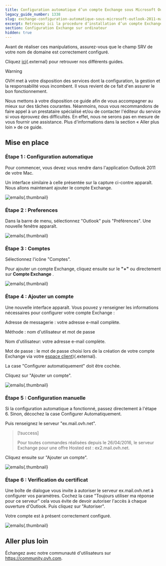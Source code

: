 ```yaml
---
title: Configuration automatique d’un compte Exchange sous Microsoft Outlook 2011 (Mac)
legacy_guide_number: 1338
slug: exchange-configuration-automatique-sous-microsoft-outlook-2011-mac
excerpt: Retrouvez ici la procedure d’installation d’un compte Exchange sous outlook 2011 (Mac)
section: Configuration Exchange sur ordinateur
hidden: true
---
```


Avant de réaliser ces manipulations, assurez-vous que le champ SRV de votre nom de domaine est correctement configuré.

Cliquez [ici](https://www.ovhcloud.com/fr/emails/hosted-exchange/){.external} pour retrouver nos différents guides.


> [!warning]
>
> OVH met à votre disposition des services dont la configuration, la gestion et la responsabilité vous incombent. Il vous revient de ce fait d'en assurer le bon fonctionnement.
> 
> Nous mettons à votre disposition ce guide afin de vous accompagner au mieux sur des tâches courantes. Néanmoins, nous vous recommandons de faire appel à un prestataire spécialisé et/ou de contacter l'éditeur du service si vous éprouvez des difficultés. En effet, nous ne serons pas en mesure de vous fournir une assistance. Plus d'informations dans la section « Aller plus loin » de ce guide.
> 

## Mise en place

### Étape 1 &#58; Configuration automatique
Pour commencer, vous devez vous rendre dans l'application Outlook 2011 de votre Mac.

Un interface similaire à celle présentée sur la capture ci-contre apparaît. Nous allons maintenant ajouter le compte Exchange.


![emails](images/1468.png){.thumbnail}


### Étape 2 &#58; Preferences
Dans la barre de menu, sélectionnez "Outlook" puis "Préférences". Une nouvelle fenêtre apparaît.


![emails](images/1470.png){.thumbnail}


### Étape 3 &#58; Comptes
Sélectionnez l'icône "Comptes".

Pour ajouter un compte Exchange, cliquez ensuite sur le  **"+"**  ou directement sur  **Compte Exchange**  .


![emails](images/1471.png){.thumbnail}


### Étape 4 &#58; Ajouter un compte
Une nouvelle interface apparaît. Vous pouvez y renseigner les informations nécessaires pour configurer votre compte Exchange :

Adresse de messagerie : votre adresse e-mail complète.

Méthode : nom d'utilisateur et mot de passe

Nom d'utilisateur: votre adresse e-mail complète.

Mot de passe : le mot de passe choisi lors de la création de votre compte Exchange via votre [espace client](https://www.ovh.com/auth/?action=gotomanager&from=https://www.ovh.com/fr/&ovhSubsidiary=fr)){.external}.

La case "Configurer automatiquement" doit être cochée.

Cliquez sur "Ajouter un compte".


![emails](images/1472.png){.thumbnail}


### Étape 5 &#58; Configuration manuelle
Si la configuration automatique a fonctionné, passez directement à l'étape 6. Sinon, décochez la case Configurer Automatiquement.

Puis renseignez le serveur "ex.mail.ovh.net".



> [!success]
>
> Pour toutes commandes réalisées depuis le 26/04/2016, le serveur Exchange pour
> une offre Hosted est : ex2.mail.ovh.net.
> 

Cliquez ensuite sur "Ajouter un compte".


![emails](images/1473.png){.thumbnail}


### Étape 6 &#58; Verification du certificat
Une boîte de dialogue vous invite à autoriser le serveur ex.mail.ovh.net à configurer vos paramètres. Cochez la case "Toujours utiliser ma réponse pour ce serveur" cela vous évite de devoir autoriser l'accès à chaque ouverture d'Outlook. Puis cliquez sur "Autoriser".

Votre compte est à présent correctement configuré.


![emails](images/1474.png){.thumbnail}

## Aller plus loin

Échangez avec notre communauté d'utilisateurs sur <https://community.ovh.com>.